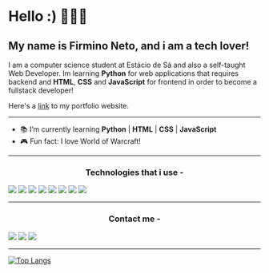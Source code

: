 # Hello :) 👋👋👋
## My name is Firmino Neto, and i am a tech lover!

I am a computer science student at Estácio de Sá and also a self-taught Web Developer. Im learning __Python__ for web applications that requires backend and __HTML__, __CSS__ and __JavaScript__ for frontend in order to become a fullstack developer!

Here's a [link](https://firminoneto.netlify.app/) to my portfolio website.

<hr/>

- 📚 I’m currently learning **Python** | **HTML** | **CSS** | **JavaScript**
- 🎮 Fun fact: I love World of Warcraft!

<hr/>

<div align='center'><h3>Technologies that i use - </h3></div>

<img src="https://img.shields.io/badge/Python-yellowgreen?style=for-the-badge&logo=python&logoColor=blue"></img>
<img src="https://img.shields.io/badge/HTML5-E34F26?style=for-the-badge&logo=html5&logoColor=white"></img>
<img src="https://img.shields.io/badge/CSS3-1572B6?style=for-the-badge&logo=css3&logoColor=white"></img>
<img src="https://img.shields.io/badge/JavaScript-323330?style=for-the-badge&logo=javascript&logoColor=F7DF1E"></img>
<img src="https://img.shields.io/badge/Git-black?style=for-the-badge&logo=Git&logoColor=white"></img>
<img src="https://img.shields.io/badge/Git-black?style=for-the-badge&logo=Git&logoColor=white"></img>
<img src="https://img.shields.io/badge/Github-black?style=for-the-badge&logo=Github&logoColor=white"></img>
<img src="https://img.shields.io/badge/PyCharm-brightgreen?style=for-the-badge&logo=PyCharm&logoColor=white"></img>

<hr/>

<div align='center'><h3>Contact me - </h3></div>

<a href="https://www.linkedin.com/in/firmino-neto-4a0010158/"><img src="https://img.shields.io/badge/LinkedIn-0077B5?style=for-the-badge&logo=linkedin&logoColor=white"></img></a>
<a href="https://www.instagram.com/firminoneto11/"><img src="https://img.shields.io/badge/Instagram-E4405F?style=for-the-badge&logo=instagram&logoColor=white"></img></a>
<a href="https://twitter.com/neto_firmino11"><img src="https://img.shields.io/badge/Twitter-1DA1F2?style=for-the-badge&logo=twitter&logoColor=white"></img></a>

<hr/>

[![Top Langs](https://github-readme-stats.vercel.app/api/top-langs/?username=firminoneto11&show_icons=true&theme=radical)](https://github.com/anuraghazra/github-readme-stats)
<!--
**firminoneto11/firminoneto11** is a ✨ _special_ ✨ repository because its `README.md` (this file) appears on your GitHub profile.

Here are some ideas to get you started:

- 🔭 I’m currently working on ...
- 🌱 I’m currently learning ...
- 👯 I’m looking to collaborate on ...
- 🤔 I’m looking for help with ...
- 💬 Ask me about ...
- 📫 How to reach me: ...
- 😄 Pronouns: ...
- ⚡ Fun fact: ...
-->
